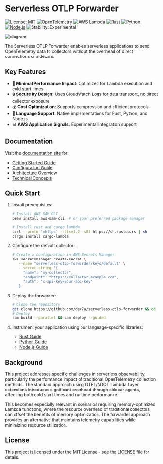 # Serverless OTLP Forwarder

[![License: MIT](https://img.shields.io/badge/License-MIT-yellow.svg)](https://opensource.org/licenses/MIT)
[![OpenTelemetry](https://img.shields.io/badge/OpenTelemetry-enabled-blue.svg)](https://opentelemetry.io)
![AWS Lambda](https://img.shields.io/badge/AWS-Lambda-orange?logo=amazon-aws)
[![Rust](https://img.shields.io/badge/Rust-1.70%2B-orange.svg)](https://www.rust-lang.org)
[![Python](https://img.shields.io/badge/Python-3.12%2B-blue.svg)](https://www.python.org)
[![Node.js](https://img.shields.io/badge/Node.js-18.x-green.svg)](https://nodejs.org)
![Stability: Experimental](https://img.shields.io/badge/stability-Experimental-important.svg)

![diagram](https://github.com/user-attachments/assets/aa9c2b02-5e66-4829-af08-8ceb509472ff)

The Serverless OTLP Forwarder enables serverless applications to send OpenTelemetry data to collectors without the overhead of direct connections or sidecars.

## Key Features

- 🚀 **Minimal Performance Impact**: Optimized for Lambda execution and cold start times
- 🔒 **Secure by Design**: Uses CloudWatch Logs for data transport, no direct collector exposure
- 💰 **Cost Optimization**: Supports compression and efficient protocols
- 🔄 **Language Support**: Native implementations for Rust, Python, and Node.js
- 📊 **AWS Application Signals**: Experimental integration support

## Documentation

Visit the [documentation site](https://dev7a.github.io/serverless-otlp-forwarder) for:
- [Getting Started Guide](https://dev7a.github.io/serverless-otlp-forwarder/getting-started)
- [Configuration Guide](https://dev7a.github.io/serverless-otlp-forwarder/getting-started/configuration)
- [Architecture Overview](https://dev7a.github.io/serverless-otlp-forwarder/concepts/architecture)
- [Technical Concepts](https://dev7a.github.io/serverless-otlp-forwarder/concepts)

## Quick Start

1. Install prerequisites:
   ```bash
   # Install AWS SAM CLI
   brew install aws-sam-cli  # or your preferred package manager

   # Install rust and cargo lambda
   curl --proto '=https' --tlsv1.2 -sSf https://sh.rustup.rs | sh
   cargo install cargo-lambda
   ```
2. Configure the default collector:
   ```bash
   # Create a configuration in AWS Secrets Manager
   aws secretsmanager create-secret \
      --name "serverless-otlp-forwarder/keys/default" \
      --secret-string '{
        "name": "my-collector",
        "endpoint": "https://collector.example.com",
        "auth": "x-api-key=your-api-key"
      }'
   ```
3. Deploy the forwarder:
   ```bash
   # Clone the repository
   git clone https://github.com/dev7a/serverless-otlp-forwarder && cd serverless-otlp-forwarder
   # Deploy
   sam build --parallel && sam deploy --guided
   ```

4. Instrument your application using our language-specific libraries:
   - [Rust Guide](https://dev7a.github.io/serverless-otlp-forwarder/languages/rust)
   - [Python Guide](https://dev7a.github.io/serverless-otlp-forwarder/languages/python)
   - [Node.js Guide](https://dev7a.github.io/serverless-otlp-forwarder/languages/nodejs)

## Background

This project addresses specific challenges in serverless observability, particularly the performance impact of traditional OpenTelemetry collection methods. The standard approach using OTEL/ADOT Lambda Layer extensions introduces significant overhead through sidecar agents, affecting both cold start times and runtime performance.

This becomes especially relevant in scenarios requiring memory-optimized Lambda functions, where the resource overhead of traditional collectors can offset the benefits of memory optimization. The forwarder approach provides an alternative that maintains telemetry capabilities while minimizing resource utilization.

## License

This project is licensed under the MIT License - see the [LICENSE](LICENSE) file for details.
